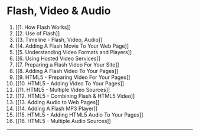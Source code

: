 # Flash, Video & Audio

1. [[1. How Flash Works]]
2. [[2. Use of Flash]]
3. [[3. Timeline - Flash, Video, Audio]]
4. [[4. Adding A Flash Movie To Your Web Page]]
5. [[5. Understanding Video Formats and Players]]
6. [[6. Using Hosted Video Services]]
7. [[7. Preparing a Flash Video For Your Site]]
8. [[8. Adding A Flash Video To Your Pages]]
9. [[9. HTML5 - Preparing Video For Your Pages]]
10. [[10. HTML5 - Adding Video To Your Pages]]
11. [[11. HTML5 - Multiple Video Sources]]
12. [[12. HTML5 - Combining Flash & HTML5 Video]]
13. [[13. Adding Audio to Web Pages]]
14. [[14. Adding A Flash MP3 Player]]
15. [[15. HTML5 - Adding HTML5 Audio To Your Pages]]
16. [[16. HTML5 - Multiple Audio Sources]]

---
